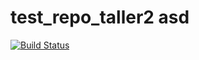 # test_repo_taller2 asd

[![Build Status](https://travis-ci.org/fedefunes96/test_repo_taller2.svg?branch=master)](https://travis-ci.org/fedefunes96/test_repo_taller2)
